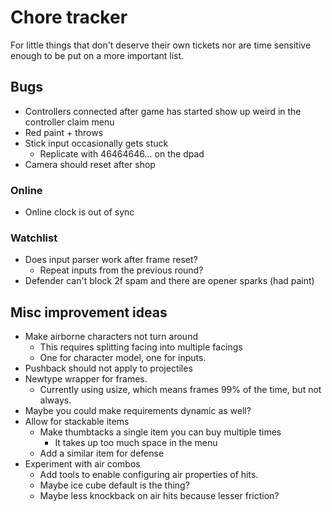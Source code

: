 # Chore tracker

For little things that don't deserve their own tickets nor are time sensitive
enough to be put on a more important list.

## Bugs

- Controllers connected after game has started show up weird in the controller claim menu
- Red paint + throws
- Stick input occasionally gets stuck
  - Replicate with 46464646... on the dpad
- Camera should reset after shop

### Online

- Online clock is out of sync

### Watchlist

- Does input parser work after frame reset?
  - Repeat inputs from the previous round?
- Defender can't block 2f spam and there are opener sparks (had paint)

## Misc improvement ideas

- Make airborne characters not turn around
  - This requires splitting facing into multiple facings
  - One for character model, one for inputs.
- Pushback should not apply to projectiles
- Newtype wrapper for frames.
  - Currently using usize, which means frames 99% of the time, but not always.
- Maybe you could make requirements dynamic as well?
- Allow for stackable items
  - Make thumbtacks a single item you can buy multiple times
    - It takes up too much space in the menu
  - Add a similar item for defense
- Experiment with air combos
  - Add tools to enable configuring air properties of hits.
  - Maybe ice cube default is the thing?
  - Maybe less knockback on air hits because lesser friction?

